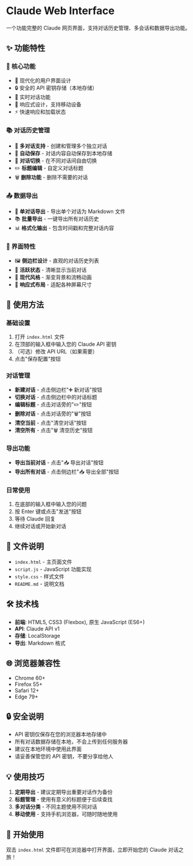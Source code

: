 # Claude Web Interface

一个功能完整的 Claude 网页界面，支持对话历史管理、多会话和数据导出功能。

## ✨ 功能特性

### 🎯 核心功能
- 🎨 现代化的用户界面设计
- 🔒 安全的 API 密钥存储（本地存储）
- 💬 实时对话功能
- 📱 响应式设计，支持移动设备
- ⚡ 快速响应和加载状态

### 📚 对话历史管理
- 📝 **多对话支持** - 创建和管理多个独立对话
- 💾 **自动保存** - 对话内容自动保存到本地存储
- 🔄 **对话切换** - 在不同对话间自由切换
- ✏️ **标题编辑** - 自定义对话标题
- 🗑️ **删除功能** - 删除不需要的对话

### 📤 数据导出
- 📄 **单对话导出** - 导出单个对话为 Markdown 文件
- 📚 **批量导出** - 一键导出所有对话历史
- 📊 **格式化输出** - 包含时间戳和完整对话内容

### 🎨 界面特性
- 🖼️ **侧边栏设计** - 直观的对话历史列表
- 🎯 **活跃状态** - 清晰显示当前对话
- 🌙 **现代风格** - 渐变背景和流畅动画
- 📐 **响应式布局** - 适配各种屏幕尺寸

## 🚀 使用方法

### 基础设置
1. 打开 `index.html` 文件
2. 在顶部的输入框中输入您的 Claude API 密钥
3. （可选）修改 API URL（如果需要）
4. 点击"保存配置"按钮

### 对话管理
- **新建对话** - 点击侧边栏"➕ 新对话"按钮
- **切换对话** - 点击侧边栏中的对话标题
- **编辑标题** - 点击对话旁的"✏️"按钮
- **删除对话** - 点击对话旁的"🗑️"按钮
- **清空当前** - 点击"清空对话"按钮
- **清空所有** - 点击"🗑️ 清空历史"按钮

### 导出功能
- **导出当前对话** - 点击"📥 导出对话"按钮
- **导出所有对话** - 点击侧边栏"📥 导出全部"按钮

### 日常使用
1. 在底部的输入框中输入您的问题
2. 按 Enter 键或点击"发送"按钮
3. 等待 Claude 回复
4. 继续对话或开始新对话

## 📁 文件说明

- `index.html` - 主页面文件
- `script.js` - JavaScript 功能实现
- `style.css` - 样式文件
- `README.md` - 说明文档

## 🛠️ 技术栈

- **前端**: HTML5, CSS3 (Flexbox), 原生 JavaScript (ES6+)
- **API**: Claude API v1
- **存储**: LocalStorage
- **导出**: Markdown 格式

## 🌐 浏览器兼容性

- Chrome 60+
- Firefox 55+
- Safari 12+
- Edge 79+

## 🔒 安全说明

- API 密钥仅保存在您的浏览器本地存储中
- 所有对话数据存储在本地，不会上传到任何服务器
- 建议在本地环境中使用此界面
- 请妥善保管您的 API 密钥，不要分享给他人

## 💡 使用技巧

1. **定期导出** - 建议定期导出重要对话作为备份
2. **标题管理** - 使用有意义的标题便于后续查找
3. **多对话分类** - 不同主题使用不同对话
4. **移动使用** - 支持手机浏览器，可随时随地使用

## 🚀 开始使用

双击 `index.html` 文件即可在浏览器中打开界面，立即开始您的 Claude 对话之旅！